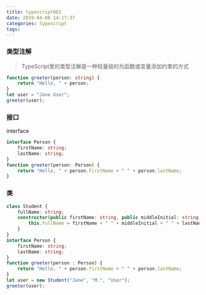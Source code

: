 ```yaml
---
title: typescript001
date: 2019-04-08 14:17:37
categories: typescript
tags:
---
```


### 类型注解
> TypeScript里的类型注解是一种轻量级的为函数或变量添加约束的方式

```typescript
function greeter(person: string) {
    return "Hello, " + person;
}
let user = "Jane User";
greeter(user);
```

### 接口
interface
```typescript
interface Person {
    firstName: string;
    lastName: string;
}
function greeter(person: Person) {
    return "Hello, " + person.firstName + " " + person.lastName;
}
```

### 类
```typescript
class Student {
    fullName: string;
    constructor(public firstName: string, public middleInitial: string, public lastName: string) {
        this.fullName = firstName + " " + middleInitial + " " + lastName;
    }
}
interface Person {
    firstName: string;
    lastName: string;
}
function greeter(person : Person) {
    return "Hello, " + person.firstName + " " + person.lastName;
}
let user = new Student("Jane", "M.", "User");
greeter(user);
```